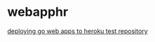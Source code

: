 # webapphr

[deploying go web apps to heroku test repository](https://leanpub.com/howdoibuildawebappwithgo/read#leanpub-auto-preface)
